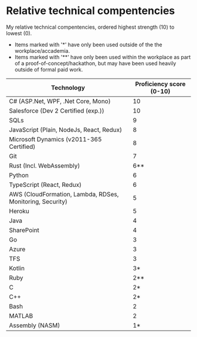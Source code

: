 # Relative technical compentencies

My relative technical compentencies, ordered highest strength (10) to lowest (0).

- Items marked with '*' have only been used outside of the the workplace/accademia.
- Items marked with '**' have only been used within the workplace as part of a proof-of-concept/hackathon, but may have been used heavily outside of formal paid work.

Technology | Proficiency score (0-10)
--- | ---
C# (ASP.Net, WPF, .Net Core, Mono) | 10
Salesforce (Dev 2 Certified (exp.)) | 10
SQLs | 9
JavaScript (Plain, NodeJs, React, Redux) | 8
Microsoft Dynamics (v2011-365 Certified) | 8
Git | 7
Rust (Incl. WebAssembly) | 6**
Python | 6
TypeScript (React, Redux) | 6
AWS (CloudFormation, Lambda, RDSes, Monitoring, Security) | 5
Heroku | 5
Java | 4
SharePoint | 4
Go | 3
Azure | 3
TFS | 3
Kotlin | 3*
Ruby | 2**
C | 2*
C++ | 2*
Bash | 2
MATLAB | 2
Assembly (NASM) | 1*
